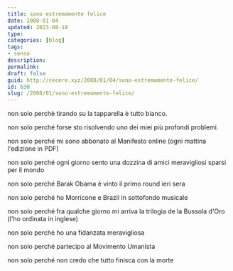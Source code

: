```yaml
---
title: sono estremamente felice
date: 2008-01-04
updated: 2023-08-18
type: 
categories: [blog]
tags:
- senso
description: 
permalink: 
draft: false
guid: http://cecere.xyz/2008/01/04/sono-estremamente-felice/
id: 630
slug: /2008/01/sono-estremamente-felice/
---
```


non solo perchè tirando su la tapparella è tutto bianco.
  
non solo perché forse sto risolvendo uno dei miei più profondi problemi.
  
non solo perché mi sono abbonato al Manifesto online (ogni mattina l'edizione in PDF)
  
non solo perché ogni giorno sento una dozzina di amici meravigliosi sparsi per il mondo
  
non solo perché Barak Obama è vinto il primo round ieri sera
  
non solo perché ho Morricone e Brazil in sottofondo musicale
  
non solo perché fra qualche giorno mi arriva la trilogia de la Bussola d'Oro (l'ho ordinata in inglese)
  
non solo perché ho una fidanzata meravigliosa
  
non solo perché partecipo al Movimento Umanista
  
non solo perché non credo che tutto finisca con la morte

